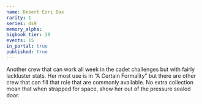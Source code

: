 ```yaml
---
name: Desert Ezri Dax
rarity: 1
series: ds9
memory_alpha:
bigbook_tier: 10
events: 15
in_portal: true
published: true
---
```


Another crew that can work all week in the cadet challenges but with fairly lackluster stats. Her most use is in “A Certain Formality” but there are other crew that can fill that role that are commonly available. No extra collection mean that when strapped for space, show her out of the pressure sealed door.
